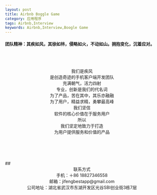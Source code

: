 ```yaml
---
layout: post
title: Airbnb Boggle Game
category: 应用程序
tags: Airbnb,Interview
keywords: Airbnb,Interview,Boogle Game
---
```

#### 团队精神：其疾如风，其徐如林，侵略如火，不动如山。拥抱变化，沉着应对。 <br><br><br><br> <center>我们是疾风</center> <center>是创造奇迹的手机客户端开发团队</center> <center>充满朝气，活力四射</center> <center>专业，创新是我们的代名词</center> <center>为了产品，苦在其中，其乐亦融融</center> <center>为了用户，精益求精，勇攀最高峰</center> <center>我们坚信</center> <center>软件的核心价值在于服务用户</center> <center>所以</center> <center>我们坚定地致力于打造</center> <center>为用户提供服务和价值的产品</center><br><br><br><br><br>## <center>联系方式</center><center>手机：＋86 18827346558</center><center>邮箱：jifengbestapp@gmail.com </center><center>公司地址：湖北省武汉市东湖开发区光谷SBI创业街3栋7层</center>